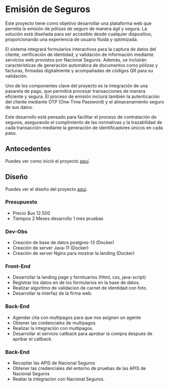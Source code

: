 # Emisión de Seguros

Este proyecto tiene como objetivo desarrollar una plataforma web que permita la emisión de pólizas de seguro de manera ágil y segura. La solución está diseñada para ser accesible desde cualquier dispositivo, proporcionando una experiencia de usuario fluida y optimizada.

El sistema integrará formularios interactivos para la captura de datos del cliente, verificación de identidad, y validación de información mediante servicios web provistos por Nacional Seguros. Además, se incluirán características de generación automática de documentos como pólizas y facturas, firmadas digitalmente y acompañadas de códigos QR para su validación.

Uno de los componentes clave del proyecto es la integración de una pasarela de pago, que permitirá procesar transacciones de manera eficiente y segura. El proceso de emisión incluirá también la autenticación del cliente mediante OTP (One-Time Password) y el almacenamiento seguro de sus datos.

Este desarrollo está pensado para facilitar el proceso de contratación de seguros, asegurando el cumplimiento de las normativas y la trazabilidad de cada transacción mediante la generación de identificadores únicos en cada paso.

## Antecedentes

Puedes ver como inició el proyecto [aquí](https://github.com/Nacional-Seguros/.github/wiki/Antecedentes).

## Diseño

Puedes ver el diseño del proyecto [aquí](https://www.figma.com/design/D34igQYT89tOj5BbUAex9n/Nacional-Seguros?node-id=0-1&t=AejW1PEoDxzNQ7lG-1).

### Presupuesto
- Precio $us 12.500
- Tiempos 2 Meses desarrollo 1 mes pruebas

### Dev-Obs
- Creación de base de datos postgres-13 (Docker)
- Creación de server Java-11 (Docker)
- Creación de server Nginx para mostrar la landing (Docker)

### Front-End
- Desarrollar la landing page y formluarios (Html, css, java-script)
- Registrar los datos en de los formularios en la base de datos.
- Realizar algoritmo de validacion de carnet de identidad con foto.
- Desarrollar la interfaz de la firma web.

### Back-End
- Agendar cita con multipagos para que nos asignen un agente
- Obtener las credenciales de multipagos
- Realizar la integración con multipagos.
- Desarrollar el servicio callback para aprobar la compra despues de apribar el callback.

### Back-End
- Recopilar las APIS de Nacional Seguros
- Obtener las credenciales del entorno de pruebas de las APIS de Nacional Seguros
- Realiar la integracion con Nacional Seguros.

